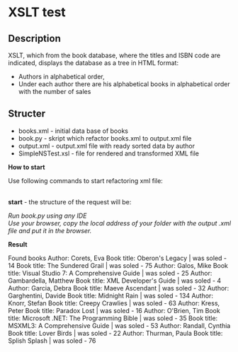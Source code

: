 # XSLT test
## Description
XSLT, which from the book database, where the titles and ISBN code are indicated, displays the database as a tree in HTML format:
- Authors in alphabetical order,
- Under each author there are his alphabetical books in alphabetical order with the number of sales

## Structer
  <ul>
      <li>books.xml - initial data base of books</li> 
      <li>book.py - skript which refactor books.xml to output.xml file</li>
      <li>output.xml - output.xml file with ready sorted data by author</li>
      <li>SimpleNSTest.xsl - file for rendered and transformed XML file</li>
  </ul>



**How to start**
<p>Use following commands to start refactoring xml file:</p>

<br><b>start</b> - the structure of the request will be:
<div><em>Run book.py using any IDE</em></div>
<div><em>Use your browser, copy the local address of your folder with the output .xml file and put it in the browser.</em></div>


**Result**

Found books
Author: Corets, Eva
Book title: Oberon's Legacy | was soled - 14
Book title: The Sundered Grail | was soled - 75
Author: Galos, Mike
Book title: Visual Studio 7: A Comprehensive Guide | was soled - 25
Author: Gambardella, Matthew
Book title: XML Developer's Guide | was soled - 4
Author: Garcia, Debra
Book title: Maeve Ascendant | was soled - 32
Author: Garghentini, Davide
Book title: Midnight Rain | was soled - 134
Author: Knorr, Stefan
Book title: Creepy Crawlies | was soled - 63
Author: Kress, Peter
Book title: Paradox Lost | was soled - 16
Author: O'Brien, Tim
Book title: Microsoft .NET: The Programming Bible | was soled - 35
Book title: MSXML3: A Comprehensive Guide | was soled - 53
Author: Randall, Cynthia
Book title: Lover Birds | was soled - 22
Author: Thurman, Paula
Book title: Splish Splash | was soled - 76





